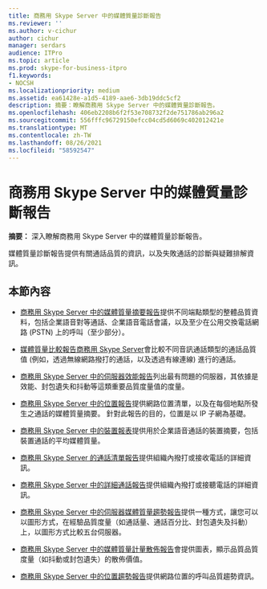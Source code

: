 ```yaml
---
title: 商務用 Skype Server 中的媒體質量診斷報告
ms.reviewer: ''
ms.author: v-cichur
author: cichur
manager: serdars
audience: ITPro
ms.topic: article
ms.prod: skype-for-business-itpro
f1.keywords:
- NOCSH
ms.localizationpriority: medium
ms.assetid: ea61428e-a1d5-4189-aae6-3db19ddc5cf2
description: 摘要：瞭解商務用 Skype Server 中的媒體質量診斷報告。
ms.openlocfilehash: 406eb2208b6f2f53e708732f2de751786ab296a2
ms.sourcegitcommit: 556fffc96729150efcc04cd5d6069c402012421e
ms.translationtype: MT
ms.contentlocale: zh-TW
ms.lasthandoff: 08/26/2021
ms.locfileid: "58592547"
---
```

# <a name="media-quality-diagnostic-reports-in-skype-for-business-server"></a>商務用 Skype Server 中的媒體質量診斷報告
 
**摘要：** 深入瞭解商務用 Skype Server 中的媒體質量診斷報告。
  
媒體質量診斷報告提供有關通話品質的資訊，以及失敗通話的診斷與疑難排解資訊。
  
## <a name="in-this-section"></a>本節內容

- [商務用 Skype Server 中的媒體質量摘要報告](summary.md)提供不同端點類型的整體品質資料，包括企業語音對等通話、企業語音電話會議，以及至少在公用交換電話網路 (PSTN) 上的呼叫（至少部分）。
    
- [媒體質量比較報告商務用 Skype Server](comparison.md)會比較不同音訊通話類型的通話品質值 (例如，透過無線網路撥打的通話，以及透過有線連線) 進行的通話。
    
- [商務用 Skype Server 中的伺服器效能報告](server-performance.md)列出最有問題的伺服器，其依據是效能、封包遺失和抖動等這類重要品質度量值的度量。
    
- [商務用 Skype Server 中的位置報告](location-report.md)提供網路位置清單，以及在每個地點所發生之通話的媒體質量摘要。 針對此報告的目的，位置是以 IP 子網為基礎。
    
- [商務用 Skype Server 中的裝置報表](device-report.md)提供用於企業語音通話的裝置摘要，包括裝置通話的平均媒體質量。
    
- [商務用 Skype Server 的通話清單報告](call-list-report-0.md)提供組織內撥打或接收電話的詳細資訊。
    
- [商務用 Skype Server 中的詳細通話報告](call-detail-report.md)提供組織內撥打或接聽電話的詳細資訊。
    
- [商務用 Skype Server 中的伺服器媒體質量趨勢報告](server-media-quality-trend-report.md)提供一種方式，讓您可以以圖形方式，在經驗品質度量（如通話量、通話百分比、封包遺失及抖動）上，以圖形方式比較五台伺服器。
    
- [商務用 Skype Server 中的媒體質量計量散佈報告](media-quality-metrics-distribution-report.md)會提供圖表，顯示品質品質度量（如抖動或封包遺失）的散佈價值。
    
- [商務用 Skype Server 中的位置趨勢報告](location-trend-report.md)提供網路位置的呼叫品質趨勢資訊。
    

